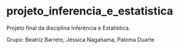 # projeto_inferencia_e_estatistica
Projeto final da disciplina Inferência e Estatística.

Grupo: 
Beatriz Barreto, 
Jéssica Nagahama, 
Paloma Duarte
       
